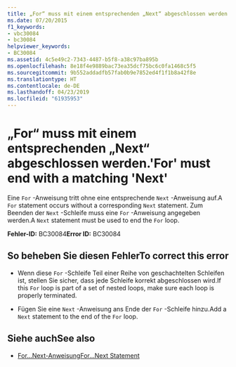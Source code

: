 ```yaml
---
title: „For“ muss mit einem entsprechenden „Next“ abgeschlossen werden.
ms.date: 07/20/2015
f1_keywords:
- vbc30084
- bc30084
helpviewer_keywords:
- BC30084
ms.assetid: 4c5e49c2-7343-4487-b5f8-a38c97ba895b
ms.openlocfilehash: 8e18f4e9889bac73ea35dcf75bc6c0fa1468c5f5
ms.sourcegitcommit: 9b552addadfb57fab0b9e7852ed4f1f1b8a42f8e
ms.translationtype: HT
ms.contentlocale: de-DE
ms.lasthandoff: 04/23/2019
ms.locfileid: "61935953"
---
```

# <a name="for-must-end-with-a-matching-next"></a><span data-ttu-id="58b06-102">„For“ muss mit einem entsprechenden „Next“ abgeschlossen werden.</span><span class="sxs-lookup"><span data-stu-id="58b06-102">'For' must end with a matching 'Next'</span></span>
<span data-ttu-id="58b06-103">Eine `For` -Anweisung tritt ohne eine entsprechende `Next` -Anweisung auf.</span><span class="sxs-lookup"><span data-stu-id="58b06-103">A `For` statement occurs without a corresponding `Next` statement.</span></span> <span data-ttu-id="58b06-104">Zum Beenden der `Next` -Schleife muss eine `For` -Anweisung angegeben werden.</span><span class="sxs-lookup"><span data-stu-id="58b06-104">A `Next` statement must be used to end the `For` loop.</span></span>  
  
 <span data-ttu-id="58b06-105">**Fehler-ID:** BC30084</span><span class="sxs-lookup"><span data-stu-id="58b06-105">**Error ID:** BC30084</span></span>  
  
## <a name="to-correct-this-error"></a><span data-ttu-id="58b06-106">So beheben Sie diesen Fehler</span><span class="sxs-lookup"><span data-stu-id="58b06-106">To correct this error</span></span>  
  
- <span data-ttu-id="58b06-107">Wenn diese `For` -Schleife Teil einer Reihe von geschachtelten Schleifen ist, stellen Sie sicher, dass jede Schleife korrekt abgeschlossen wird.</span><span class="sxs-lookup"><span data-stu-id="58b06-107">If this `For` loop is part of a set of nested loops, make sure each loop is properly terminated.</span></span>  
  
- <span data-ttu-id="58b06-108">Fügen Sie eine `Next` -Anweisung ans Ende der `For` -Schleife hinzu.</span><span class="sxs-lookup"><span data-stu-id="58b06-108">Add a `Next` statement to the end of the `For` loop.</span></span>  
  
## <a name="see-also"></a><span data-ttu-id="58b06-109">Siehe auch</span><span class="sxs-lookup"><span data-stu-id="58b06-109">See also</span></span>

- [<span data-ttu-id="58b06-110">For...Next-Anweisung</span><span class="sxs-lookup"><span data-stu-id="58b06-110">For...Next Statement</span></span>](../../visual-basic/language-reference/statements/for-next-statement.md)
